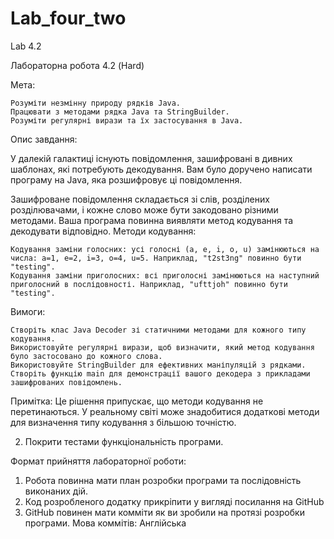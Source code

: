 # Lab_four_two
Lab 4.2


Лабораторна робота 4.2 (Hard)

Мета:

    Розуміти незмінну природу рядків Java.
    Працювати з методами рядка Java та StringBuilder.
    Розуміти регулярні вирази та їх застосування в Java.

Опис завдання:

У далекій галактиці існують повідомлення, зашифровані в дивних шаблонах, які потребують декодування. Вам було доручено написати програму на Java, яка розшифровує ці повідомлення.

Зашифроване повідомлення складається зі слів, розділених розділювачами, і кожне слово може бути закодовано різними методами. Ваша програма повинна виявляти метод кодування та декодувати відповідно.
Методи кодування:

    Кодування заміни голосних: усі голосні (a, e, i, o, u) замінюються на числа: a=1, e=2, i=3, o=4, u=5. Наприклад, "t2st3ng" повинно бути "testing".
    Кодування заміни приголосних: всі приголосні замінюються на наступний приголосний в послідовності. Наприклад, "ufttjoh" повинно бути "testing".

Вимоги:

    Створіть клас Java Decoder зі статичними методами для кожного типу кодування.
    Використовуйте регулярні вирази, щоб визначити, який метод кодування було застосовано до кожного слова.
    Використовуйте StringBuilder для ефективних маніпуляцій з рядками.
    Створіть функцію main для демонстрації вашого декодера з прикладами зашифрованих повідомлень.

Примітка: Це рішення припускає, що методи кодування не перетинаються. У реальному світі може знадобитися додаткові методи для визначення типу кодування з більшою точністю.

2. Покрити тестами функціональність програми.

Формат прийняття лабораторної роботи: 
1. Робота повинна мати план розробки програми та послідовність виконаних дій.
2. Код розробленого додатку прикріпити у вигляді посилання на GitHub
3. GitHub повинен мати комміти як ви зробили на протязі розробки програми. Мова коммітів: Англійська
